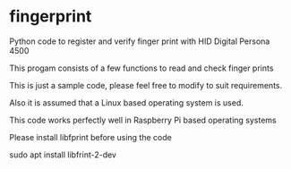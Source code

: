 # fingerprint
Python code to register and verify finger print with HID Digital Persona 4500 

This progam consists of a few functions to read and check finger prints

This is just a sample code, please feel free to modify to suit requirements.

Also it is assumed that a Linux based operating system is used. 

This code works perfectly well in Raspberry Pi based operating systems

Please install libfprint before using the code 

sudo apt install libfrint-2-dev
